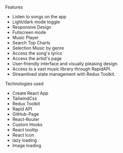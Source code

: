 
 Features

- Listen to songs on the app
- Light/dark mode toggle
- Responsive Design
- Fullscreen mode
- Music Player
- Search Top Charts
- Selection Music by genre
- Access the song's lyrics
- Access the artist's page
- User-friendly interface and visually pleasing design.
- Access to a vast music library through RapidAPI.
- Streamlined state management with Redux Toolkit.

Technologies used

- Create React App
- TailwindCss
- Redux Toolkit
- Rapid API
- GitHub-Page
- React-Router
- Custom Hooks
- React tooltip
- React Icon
- lazy loading
- Image loading


